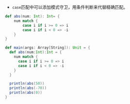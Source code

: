 - `case`匹配中可以添加模式守卫，用条件判断来代替精确匹配。

```scala
def abs(num: Int): Int= {
    num match {
        case i if i >= 0 => i
        case i if i < 0 => -i
    }
}
```

```scala
def main(args: Array[String]): Unit = {
  def abs(num:Int):Int = {
    num match {
      case i if i >= 0 => i
      case i if i < 0 => -i
    }
  }

  println(abs(50))
  println(abs(-70))
  println(abs(0))
}
```